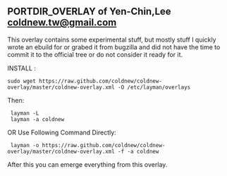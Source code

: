 PORTDIR_OVERLAY of Yen-Chin,Lee <coldnew.tw@gmail.com>
-----------------------------------------------------
This overlay contains some experimental stuff, but mostly stuff I quickly wrote
an ebuild for or grabed it from bugzilla and did not have the time to commit it
to the official tree or do not consider it ready for it.

INSTALL :

    sudo wget https://raw.github.com/coldnew/coldnew-overlay/master/coldnew-overlay.xml -O /etc/layman/overlays

  Then:

     layman -L
     layman -a coldnew

  OR Use Following Command Directly:

     layman -o https://raw.github.com/coldnew/coldnew-overlay/master/coldnew-overlay.xml -f -a coldnew

After this you can emerge everything from this overlay.
